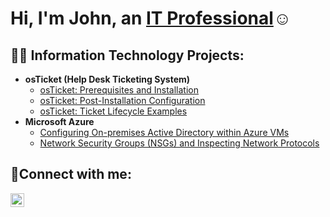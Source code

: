 <h1>Hi, I'm John, an <a href="https://www.linkedin.com/in/john-duria-669418207/">IT Professional</a>☺</h1>

<h2>👨‍💻 Information Technology Projects:</h2>

- <b>osTicket (Help Desk Ticketing System)</b>
  - [osTicket: Prerequisites and Installation](https://github.com/John-Duria/osticket-prereqs)
  - [osTicket: Post-Installation Configuration](https://github.com/John-Duria/osTicket---Post-Install-Configuration)
  - [osTicket: Ticket Lifecycle Examples](https://github.com/John-Duria/osTicket---Ticket-Lifecycle)
- <b>Microsoft Azure</b>
  - [Configuring On-premises Active Directory within Azure VMs](https://github.com/John-Duria/Config-On-Prem---ADDS---Azure)
  - [Network Security Groups (NSGs) and Inspecting Network Protocols](https://github.com/John-Duria/Azure---Network---Protocols)

<h2>🤳Connect with me:</h2>

[<img align="left" alt="Josh | LinkedIn" width="22px" src="https://cdn.jsdelivr.net/npm/simple-icons@v3/icons/linkedin.svg" />][linkedin]




[linkedin]: https://www.linkedin.com/in/john-duria-669418207/
